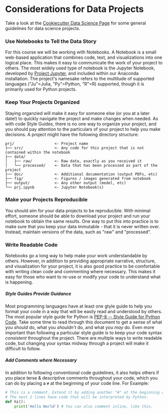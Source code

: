 # Considerations for Data Projects
Take a look at the [Cookiecutter Data Science Page](https://drivendata.github.io/cookiecutter-data-science/) for some general guidelines for data science projects. 
### Use Notebooks to Tell the Data Story
For this course we will be working with Notebooks. A Notebook is a small web-based application that combines code, text, and visualizations into one logical place. This makes it easy to communicate the work of your project to others. The most widely used type of notebook is the Jupyter Notebook, developed by [Project Jupyter](https://jupyter.org/), and included within our Anaconda installation. The project's namesake refers to the multitude of supported languages ("Ju"=Julia, "Py"=Python, "R"=R) supported, though it is primarily used for Python projects.
### Keep Your Projects Organized

Staying organzied will make it easy for someone else (or you at a later date!) to quickly navigate the project and make changes when needed. As with code Style Guides, there is no one way to organize your project, and you should pay attention to the particulars of your project to help you make decisions. A project might have the following directory structure:

```
prj/                  <- Project name  
├── src/              <- Any code for this project that is not contained within the notebook  
├── data/  
│   ├── raw/          <- Raw data, exactly as you received it  
│   └── processed/    <- Data that has been processed as part of the project  
├── doc/              <- Additional documentation (output PDFs, etc) 
├── fig/              <- Figures / images generated from notebook
├── output/           <- Any other output (model, etc)
└── prj.ipynb         <- Jupyter Notebook(s)
```
### Make your Projects Reproducible
You should aim for your data projects to be reproducible. With minimal effort, someone should be able to download your project and run your notebook to obtain the same results. One way to put this into practice is to make sure that you keep your data immutable - that it is never written over. Instead, maintain versions of the data, such as "raw" and "processed".
### Write Readable Code
Notebooks go a long way to help make your work understandable by others. However, in addition to providing appropriate narrative, structure, and visualization for your project, it is also good practice to be comfortable with writing clean code and commenting where necessary. This makes it easy for those who want to re-use or modify your code to understand what is happening.

##### Style Guides Provide Guidance
Most programming languages have at least one gtyle guide to help you format your code in a way that will be easily read and understood by others. The most popular style guide for Python is [PEP-8 -- Style Guide for Python Code](https://www.python.org/dev/peps/pep-0008/). Take some time to read through this document to get a sense of what you _should_ do, what you _shouldn't_ do, and what you _may_ do. Even more important than following a particular style guide is to keep your code syntax _consistent_ throughout the project. There are multiple ways to write readable code, but changing your syntax midway through a project will make it difficult to follow.

##### Add Comments where Necessary 
In addition to following conventional code guidelines, it also helps others if you place terse & descriptive comments throughout your code, which you can do by placing a `#` at the beginning of your code line. For Example:

```python
# This is a comment. Extend it by adding another "#" at the beginning of each line.
# The next 2 lines have code that will be interpreted by Python.
def hi():
    print('Hello World') # You can also comment inline, like this.
```